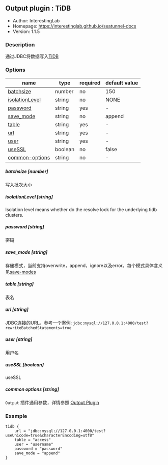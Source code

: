 ## Output plugin : TiDB

* Author: InterestingLab
* Homepage: https://interestinglab.github.io/seatunnel-docs
* Version: 1.1.5

### Description

通过JDBC将数据写入[TiDB](https://github.com/pingcap/tidb)

### Options

| name | type | required | default value |
| --- | --- | --- | --- |
| [batchsize](#batchsize-number) | number | no | 150 |
| [isolationLevel](#isolationLevel-string) | string | no | NONE |
| [password](#password-string) | string | yes | - |
| [save_mode](#save_mode-string) | string | no | append |
| [table](#table-string) | string | yes | - |
| [url](#url-string) | string | yes | - |
| [user](#user-string) | string | yes | - |
| [useSSL](#useSSL-boolean) | boolean | no | false |
| [common-options](#common-options-string)| string | no | - |

##### batchsize [number]

写入批次大小

##### isolationLevel [string]

Isolation level means whether do the resolve lock for the underlying tidb clusters.

##### password [string]

密码

##### save_mode [string]

存储模式，当前支持overwrite，append，ignore以及error。每个模式具体含义见[save-modes](http://spark.apache.org/docs/2.2.0/sql-programming-guide.html#save-modes)

##### table [string]

表名

##### url [string]

JDBC连接的URL。参考一个案例: `jdbc:mysql://127.0.0.1:4000/test?rewriteBatchedStatements=true`


##### user [string]

用户名

##### useSSL [boolean]

useSSL

##### common options [string]

`Output` 插件通用参数，详情参照 [Output Plugin](/zh-cn/v1/configuration/output-plugin)


### Example

```
tidb {
    url = "jdbc:mysql://127.0.0.1:4000/test?useUnicode=true&characterEncoding=utf8"
    table = "access"
    user = "username"
    password = "password"
    save_mode = "append"
}
```
